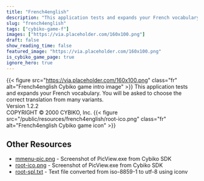 ```yaml
---
title: "French4english"
description: "This application tests and expands your French vocabulary. You will be asked to choose the correct translation from many variants. Version 1.2.2 COPYRIGHT © 2000 CYBIKO, Inc. "
slug: "french4english"
tags: ["cybiko-game-f"]
images: ["https://via.placeholder.com/160x100.png"]
draft: false
show_reading_time: false
featured_image: "https://via.placeholder.com/160x100.png"
is_cybiko_game_page: true
ignore_hero: true
---
```

{{< figure src="https://via.placeholder.com/160x100.png" class="fr" alt="French4english Cybiko game intro image" >}}
This application tests and expands your French vocabulary. You will be asked to choose the correct translation from many variants. \
Version 1.2.2 \
COPYRIGHT © 2000 CYBIKO, Inc. {{< figure src="/public/resources/french4english/root-ico.png" class="fr" alt="French4english Cybiko game icon" >}}

## Other Resources
* [mmenu-pic.png](/public/resources/french4english/mmenu-pic.png) - Screenshot of PicView.exe from Cybiko SDK
* [root-ico.png](/public/resources/french4english/root-ico.png) - Screenshot of PicView.exe from Cybiko SDK
* [root-spl.txt](/public/resources/french4english/root-spl.txt) - Text file converted from iso-8859-1 to utf-8 using iconv
